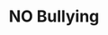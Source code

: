---
pid: llp417
title: NO Bullying
location_transcription: FSAS Middle School
coordinates: "[-75.122251161357, 40.01936646366]"
zipcode: '19140'
gen_neighborhood: North Philadelphia
neighborhood: Hunting Park
outside_phl: 
age: '14'
age_range: 13-19
instagram: 
image_file_name: llp_417.jpg
proposal_transcription: Bullying
topic: Youth,Violence
topic_summary: 0, 0
type: Billboard
keywords_other: bullying, no bullying
credit: Selina Tuch
image_labels: 
twitter: 
facebook: 
permalink: "/monuments/llp417/"
layout: item-page
---